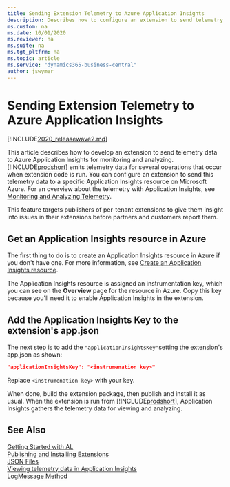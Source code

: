 ```yaml
---
title: Sending Extension Telemetry to Azure Application Insights 
description: Describes how to configure an extension to send telemetry data to Azure Application Insights. 
ms.custom: na
ms.date: 10/01/2020
ms.reviewer: na
ms.suite: na
ms.tgt_pltfrm: na
ms.topic: article
ms.service: "dynamics365-business-central"
author: jswymer
---
```


# Sending Extension Telemetry to Azure Application Insights

[!INCLUDE[2020_releasewave2.md](../includes/2020_releasewave2.md)]

This article describes how to develop an extension to send telemetry data to Azure Application Insights for monitoring and analyzing. [!INCLUDE[prodshort](includes/prodshort.md)] emits telemetry data for several operations that occur when extension code is run. You can configure an extension to send this telemetry data to a specific Application Insights resource on Microsoft Azure. For an overview about the telemetry with Application Insights, see [Monitoring and Analyzing Telemetry](../administration/telemetry-overview.md).

This feature targets publishers of per-tenant extensions to give them insight into issues in their extensions before partners and customers report them.

## Get an Application Insights resource in Azure

The first thing to do is to create an Application Insights resource in Azure if you don't have one. For more information, see [Create an Application Insights resource](/azure/azure-monitor/app/create-new-resource).

The Application Insights resource is assigned an instrumentation key, which you can see on the **Overview** page for the resource in Azure. Copy this key because you'll need it to enable Application Insights in the extension.

## Add the Application Insights Key to the extension's app.json

The next step is to add the `"applicationInsightsKey"`setting the extension's app.json as shown:

```json
"applicationInsightsKey": "<instrumenation key>"
```

Replace `<instrumenation key>` with your key. 

When done, build the extension package, then publish and install it as usual. When the extension is run from [!INCLUDE[prodshort](includes/prodshort.md)], Application Insights gathers the telemetry data for viewing and analyzing.

## See Also  
[Getting Started with AL](devenv-get-started.md)  
[Publishing and Installing Extensions](devenv-how-publish-and-install-an-extension-v2.md)  
[JSON Files](devenv-json-files.md)  
[Viewing telemetry data in Application Insights](../administration/telemetry-overview.md)  
[LogMessage Method](../developer/methods-auto/session/session-logmessage-string-string-verbosity-dataclassification-telemetryscope-string-string-string-string-method.md)  
